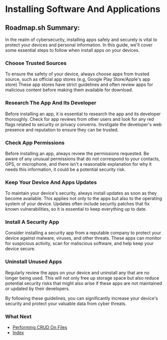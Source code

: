 # Installing Software And Applications

## Roadmap.sh Summary:
In the realm of cybersecurity, installing apps safely and securely is vital to protect your devices and personal information. In this guide, we'll cover some essential steps to follow when install apps on your devices.

### Choose Trusted Sources
To ensure the safety of your device, always choose apps from trusted source, such as official app stores (e.g, Google Play Store/Apple's app store) These app stores have strict guidelines and often review apps for malicious content before making them available for download. 

### Research The App And Its Developer
Before installing an app, it is essential to research the app and its developer thoroughly. Check for app reviews from other users and look for any red flags related to security or privacy converns. Invstigate the developer's web presence and reputation to ensure they can be trusted.

### Check App Permissions
Before installing an app, always review the permissions requested. Be aware of any unusual permissions that do not correspond to your contacts, GPS, or microphone, and there isn't a reasonable explanation for why it needs this information, it could be a potential security risk.

### Keep Your Device And Apps Updates
To maintain your device's security, always install updates as soon as they become available. This applies not only to the apps but also to the operating system of your device. Updates often include security patches that fix known vulnerabilities, so it is essential to keep everything up to date.

### Install A Security App
Consider installing a security app from a reputable company to protect your device against malware, viruses, and other threats. These apps can monitor for suspicious activity, scan for maliscious software, and help keep your device secure.

### Uninstall Unused Apps
Regularly review the apps on your device and uninstall any that are no longer being used. This will not only free up storage space but also reduce potential security risks that might also arise if these apps are not maintained or updated by their developers. 

By following these guidelines, you can significantly increase your device's security and protect your valuable data from cyber threats.

### What Next
- [Performing CRUD On Files](https://github.com/Sisu-Sus/CyberSec-RoadMap/blob/main/Operating_Systems/Performing_CRUD_On_Files.md)
- [Index](https://github.com/Sisu-Sus/CyberSec-RoadMap/blob/main/index.md)
